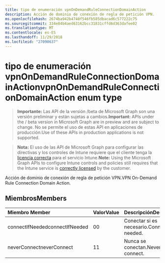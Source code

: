 ```yaml
---
title: tipo de enumeración vpnOnDemandRuleConnectionDomainAction
description: Acción de dominio de conexión de regla de petición VPN.
ms.openlocfilehash: 2674ba942b4740f546fb585dbacad6c577222c75
ms.sourcegitcommit: 334e84b4aed63162bcc31831cffd6d363dafee02
ms.translationtype: MT
ms.contentlocale: es-ES
ms.lasthandoff: 11/29/2018
ms.locfileid: "27090637"
---
```

# <a name="vpnondemandruleconnectiondomainaction-enum-type"></a><span data-ttu-id="4f79f-103">tipo de enumeración vpnOnDemandRuleConnectionDomainAction</span><span class="sxs-lookup"><span data-stu-id="4f79f-103">vpnOnDemandRuleConnectionDomainAction enum type</span></span>

> <span data-ttu-id="4f79f-104">**Importante:** Las API de la versión /beta de Microsoft Graph son una versión preliminar y están sujetas a cambios.</span><span class="sxs-lookup"><span data-stu-id="4f79f-104">**Important:** APIs under the / beta version in Microsoft Graph are in preview and are subject to change.</span></span> <span data-ttu-id="4f79f-105">No se permite el uso de estas API en aplicaciones de producción.</span><span class="sxs-lookup"><span data-stu-id="4f79f-105">Use of these APIs in production applications is not supported.</span></span>

> <span data-ttu-id="4f79f-106">**Nota:** El uso de las API de Microsoft Graph para configurar las directivas y los controles de Intune requiere que el cliente tenga la [licencia correcta](https://go.microsoft.com/fwlink/?linkid=839381) para el servicio Intune.</span><span class="sxs-lookup"><span data-stu-id="4f79f-106">**Note:** Using the Microsoft Graph APIs to configure Intune controls and policies still requires that the Intune service is [correctly licensed](https://go.microsoft.com/fwlink/?linkid=839381) by the customer.</span></span>

<span data-ttu-id="4f79f-107">Acción de dominio de conexión de regla de petición VPN.</span><span class="sxs-lookup"><span data-stu-id="4f79f-107">VPN On-Demand Rule Connection Domain Action.</span></span>
## <a name="members"></a><span data-ttu-id="4f79f-108">Miembros</span><span class="sxs-lookup"><span data-stu-id="4f79f-108">Members</span></span>
|<span data-ttu-id="4f79f-109">Miembro	</span><span class="sxs-lookup"><span data-stu-id="4f79f-109">Member</span></span>|<span data-ttu-id="4f79f-110">Valor</span><span class="sxs-lookup"><span data-stu-id="4f79f-110">Value</span></span>|<span data-ttu-id="4f79f-111">Descripción</span><span class="sxs-lookup"><span data-stu-id="4f79f-111">Description</span></span>|
|:---|:---|:---|
|<span data-ttu-id="4f79f-112">connectIfNeeded</span><span class="sxs-lookup"><span data-stu-id="4f79f-112">connectIfNeeded</span></span>|<span data-ttu-id="4f79f-113">0</span><span class="sxs-lookup"><span data-stu-id="4f79f-113">0</span></span>|<span data-ttu-id="4f79f-114">Conectar si es necesario.</span><span class="sxs-lookup"><span data-stu-id="4f79f-114">Connect if needed.</span></span>|
|<span data-ttu-id="4f79f-115">neverConnect</span><span class="sxs-lookup"><span data-stu-id="4f79f-115">neverConnect</span></span>|<span data-ttu-id="4f79f-116">1</span><span class="sxs-lookup"><span data-stu-id="4f79f-116">1</span></span>|<span data-ttu-id="4f79f-117">Nunca se conectan.</span><span class="sxs-lookup"><span data-stu-id="4f79f-117">Never connect.</span></span>|





